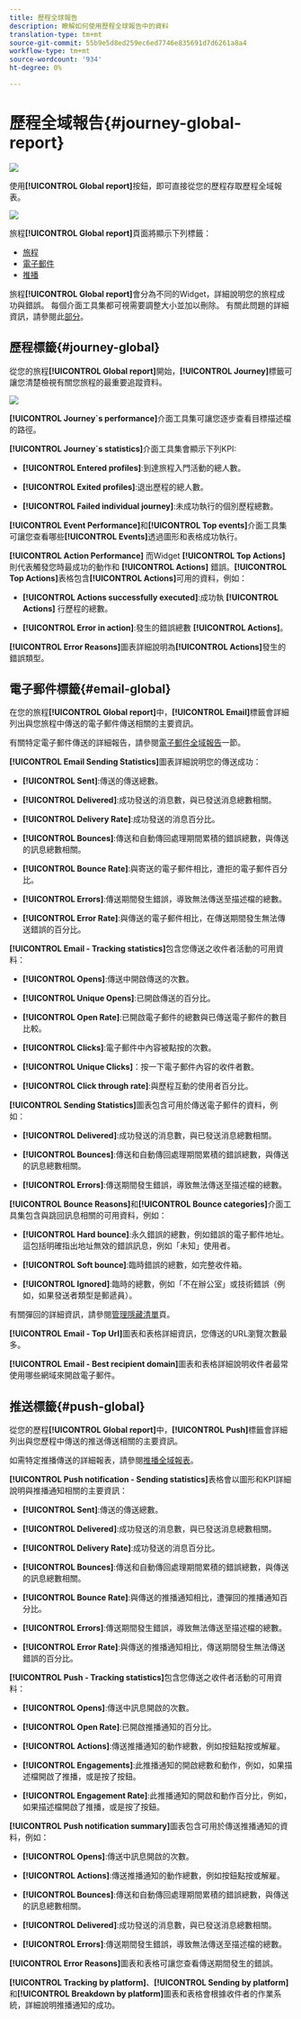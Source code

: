 ```yaml
---
title: 歷程全球報告
description: 瞭解如何使用歷程全球報告中的資料
translation-type: tm+mt
source-git-commit: 55b9e5d8ed259ec6ed7746e835691d7d6261a8a4
workflow-type: tm+mt
source-wordcount: '934'
ht-degree: 0%

---
```


# 歷程全域報告{#journey-global-report}

![](../assets/do-not-localize/badge.png)

使用&#x200B;**[!UICONTROL Global report]**&#x200B;按鈕，即可直接從您的歷程存取歷程全域報表。

![](../assets/global_report_1.png)

旅程&#x200B;**[!UICONTROL Global report]**&#x200B;頁面將顯示下列標籤：

* [旅程](#journey-global)
* [電子郵件](#email-global)
* [推播](#push-global)

旅程&#x200B;**[!UICONTROL Global report]**&#x200B;會分為不同的Widget，詳細說明您的旅程成功與錯誤。 每個介面工具集都可視需要調整大小並加以刪除。 有關此問題的詳細資訊，請參閱此[部分](global-report.md#modify-dashboard)。

## 歷程標籤{#journey-global}

從您的旅程&#x200B;**[!UICONTROL Global report]**&#x200B;開始，**[!UICONTROL Journey]**&#x200B;標籤可讓您清楚檢視有關您旅程的最重要追蹤資料。

![](../assets/global_report_2.png)

**[!UICONTROL Journey`s performance]**&#x200B;介面工具集可讓您逐步查看目標描述檔的路徑。

**[!UICONTROL Journey`s statistics]**&#x200B;介面工具集會顯示下列KPI:

* **[!UICONTROL Entered profiles]**:到達旅程入門活動的總人數。

* **[!UICONTROL Exited profiles]**:退出歷程的總人數。

* **[!UICONTROL Failed individual journey]**:未成功執行的個別歷程總數。

**[!UICONTROL Event Performance]**&#x200B;和&#x200B;**[!UICONTROL Top events]**&#x200B;介面工具集可讓您查看哪些&#x200B;**[!UICONTROL Events]**&#x200B;透過圖形和表格成功執行。

**[!UICONTROL Action Performance]** 而Widget **[!UICONTROL Top Actions]** 則代表觸發您時最成功的動作和 **[!UICONTROL Actions]** 錯誤。**[!UICONTROL Top Actions]**&#x200B;表格包含&#x200B;**[!UICONTROL Actions]**&#x200B;可用的資料，例如：

* **[!UICONTROL Actions successfully executed]**:成功執 **[!UICONTROL Actions]** 行歷程的總數。

* **[!UICONTROL Error in action]**:發生的錯誤總數 **[!UICONTROL Actions]**。

**[!UICONTROL Error Reasons]**&#x200B;圖表詳細說明為&#x200B;**[!UICONTROL Actions]**&#x200B;發生的錯誤類型。

<!--Events by origin-->

## 電子郵件標籤{#email-global}

在您的旅程&#x200B;**[!UICONTROL Global report]**&#x200B;中，**[!UICONTROL Email]**&#x200B;標籤會詳細列出與您旅程中傳送的電子郵件傳送相關的主要資訊。

有關特定電子郵件傳送的詳細報告，請參閱[電子郵件全域報告](#email-global-report)一節。

**[!UICONTROL Email Sending Statistics]**&#x200B;圖表詳細說明您的傳送成功：

* **[!UICONTROL Sent]**:傳送的傳送總數。

* **[!UICONTROL Delivered]**:成功發送的消息數，與已發送消息總數相關。

* **[!UICONTROL Delivery Rate]**:成功發送的消息百分比。

* **[!UICONTROL Bounces]**:傳送和自動傳回處理期間累積的錯誤總數，與傳送的訊息總數相關。

* **[!UICONTROL Bounce Rate]**:與寄送的電子郵件相比，遭拒的電子郵件百分比。

* **[!UICONTROL Errors]**:傳送期間發生錯誤，導致無法傳送至描述檔的總數。

* **[!UICONTROL Error Rate]**:與傳送的電子郵件相比，在傳送期間發生無法傳送錯誤的百分比。

**[!UICONTROL Email - Tracking statistics]**&#x200B;包含您傳送之收件者活動的可用資料：

* **[!UICONTROL Opens]**:傳送中開啟傳送的次數。

* **[!UICONTROL Unique Opens]**:已開啟傳送的百分比。

* **[!UICONTROL Open Rate]**:已開啟電子郵件的總數與已傳送電子郵件的數目比較。

* **[!UICONTROL Clicks]**:電子郵件中內容被點按的次數。

* **[!UICONTROL Unique Clicks]**：按一下電子郵件內容的收件者數。

* **[!UICONTROL Click through rate]**:與歷程互動的使用者百分比。

**[!UICONTROL Sending Statistics]**&#x200B;圖表包含可用於傳送電子郵件的資料，例如：

* **[!UICONTROL Delivered]**:成功發送的消息數，與已發送消息總數相關。

* **[!UICONTROL Bounces]**:傳送和自動傳回處理期間累積的錯誤總數，與傳送的訊息總數相關。

* **[!UICONTROL Errors]**:傳送期間發生錯誤，導致無法傳送至描述檔的總數。

**[!UICONTROL Bounce Reasons]**&#x200B;和&#x200B;**[!UICONTROL Bounce categories]**&#x200B;介面工具集包含與跳回訊息相關的可用資料，例如：

* **[!UICONTROL Hard bounce]**:永久錯誤的總數，例如錯誤的電子郵件地址。這包括明確指出地址無效的錯誤訊息，例如「未知」使用者。

* **[!UICONTROL Soft bounce]**:臨時錯誤的總數，如完整收件箱。

* **[!UICONTROL Ignored]**:臨時的總數，例如「不在辦公室」或技術錯誤（例如，如果發送者類型是郵遞員）。

有關彈回的詳細資訊，請參閱[管理隱藏清單](../suppression-lists.md)頁。

**[!UICONTROL Email - Top Url]**&#x200B;圖表和表格詳細資訊，您傳送的URL瀏覽次數最多。

**[!UICONTROL Email - Best recipient domain]**&#x200B;圖表和表格詳細說明收件者最常使用哪些網域來開啟電子郵件。

## 推送標籤{#push-global}

從您的歷程&#x200B;**[!UICONTROL Global report]**&#x200B;中，**[!UICONTROL Push]**&#x200B;標籤會詳細列出與您歷程中傳送的推送傳送相關的主要資訊。

如需特定推播傳送的詳細報表，請參閱[推播全域報表](#push-global-report)。

**[!UICONTROL Push notification - Sending statistics]**&#x200B;表格會以圖形和KPI詳細說明與推播通知相關的主要資訊：

* **[!UICONTROL Sent]**:傳送的傳送總數。

* **[!UICONTROL Delivered]**:成功發送的消息數，與已發送消息總數相關。

* **[!UICONTROL Delivery Rate]**:成功發送的消息百分比。

* **[!UICONTROL Bounces]**:傳送和自動傳回處理期間累積的錯誤總數，與傳送的訊息總數相關。

* **[!UICONTROL Bounce Rate]**:與傳送的推播通知相比，遭彈回的推播通知百分比。

* **[!UICONTROL Errors]**:傳送期間發生錯誤，導致無法傳送至描述檔的總數。

* **[!UICONTROL Error Rate]**:與傳送的推播通知相比，傳送期間發生無法傳送錯誤的百分比。

**[!UICONTROL Push - Tracking statistics]**&#x200B;包含您傳送之收件者活動的可用資料：

* **[!UICONTROL Opens]**:傳送中訊息開啟的次數。

* **[!UICONTROL Open Rate]**:已開啟推播通知的百分比。

* **[!UICONTROL Actions]**:傳送推播通知的動作總數，例如按鈕點按或解雇。

* **[!UICONTROL Engagements]**:此推播通知的開啟總數和動作，例如，如果描述檔開啟了推播，或是按了按鈕。

* **[!UICONTROL Engagement Rate]**:此推播通知的開啟和動作百分比，例如，如果描述檔開啟了推播，或是按了按鈕。

**[!UICONTROL Push notification summary]**&#x200B;圖表包含可用於傳送推播通知的資料，例如：

* **[!UICONTROL Opens]**:傳送中訊息開啟的次數。

* **[!UICONTROL Actions]**:傳送推播通知的動作總數，例如按鈕點按或解雇。

* **[!UICONTROL Bounces]**:傳送和自動傳回處理期間累積的錯誤總數，與傳送的訊息總數相關。

* **[!UICONTROL Delivered]**:成功發送的消息數，與已發送消息總數相關。

* **[!UICONTROL Errors]**:傳送期間發生錯誤，導致無法傳送至描述檔的總數。

**[!UICONTROL Error Reasons]**&#x200B;圖表和表格可讓您查看傳送期間發生的錯誤。

**[!UICONTROL Tracking by platform]**、**[!UICONTROL Sending by platform]**&#x200B;和&#x200B;**[!UICONTROL Breakdown by platform]**&#x200B;圖表和表格會根據收件者的作業系統，詳細說明推播通知的成功。
